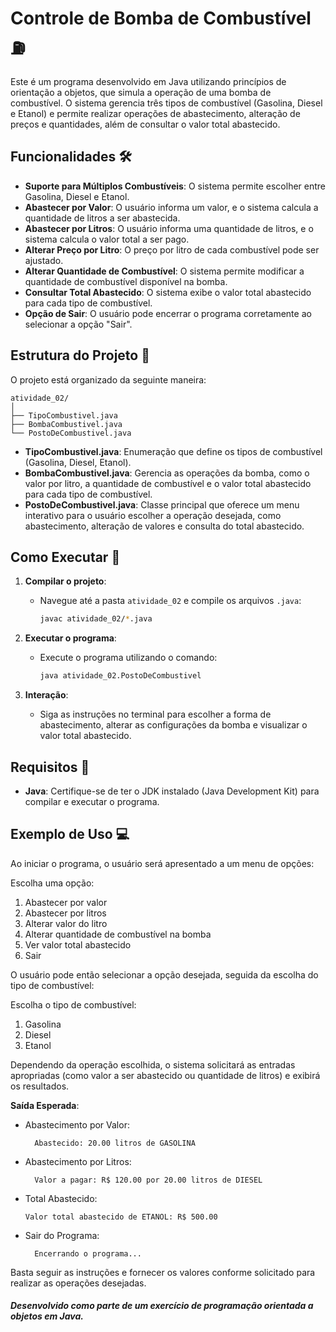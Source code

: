 # Controle de Bomba de Combustível ⛽

Este é um programa desenvolvido em Java utilizando princípios de orientação a objetos, que simula a operação de uma bomba de combustível. O sistema gerencia três tipos de combustível (Gasolina, Diesel e Etanol) e permite realizar operações de abastecimento, alteração de preços e quantidades, além de consultar o valor total abastecido.
## Funcionalidades 🛠️

- **Suporte para Múltiplos Combustíveis**: O sistema permite escolher entre Gasolina, Diesel e Etanol.
- **Abastecer por Valor**: O usuário informa um valor, e o sistema calcula a quantidade de litros a ser abastecida.
- **Abastecer por Litros**: O usuário informa uma quantidade de litros, e o sistema calcula o valor total a ser pago.
- **Alterar Preço por Litro**: O preço por litro de cada combustível pode ser ajustado.
- **Alterar Quantidade de Combustível**: O sistema permite modificar a quantidade de combustível disponível na bomba.
- **Consultar Total Abastecido**: O sistema exibe o valor total abastecido para cada tipo de combustível.
- **Opção de Sair**: O usuário pode encerrar o programa corretamente ao selecionar a opção "Sair".

## Estrutura do Projeto 📁

O projeto está organizado da seguinte maneira:

```plaintext
atividade_02/
│
├── TipoCombustivel.java
├── BombaCombustivel.java
└── PostoDeCombustivel.java 
```

- **TipoCombustivel.java**: Enumeração que define os tipos de combustível (Gasolina, Diesel, Etanol).
- **BombaCombustivel.java**: Gerencia as operações da bomba, como o valor por litro, a quantidade de combustível e o valor total abastecido para cada tipo de combustível.
- **PostoDeCombustivel.java**: Classe principal que oferece um menu interativo para o usuário escolher a operação desejada, como abastecimento, alteração de valores e consulta do total abastecido.

## Como Executar 🚀

1. **Compilar o projeto**:
   - Navegue até a pasta `atividade_02` e compile os arquivos `.java`:
  
     ```bash
     javac atividade_02/*.java
     ```
2. **Executar o programa**:
    - Execute o programa utilizando o comando:

      ```bash 
      java atividade_02.PostoDeCombustivel
      ```

3. **Interação**:
    - Siga as instruções no terminal para escolher a forma de abastecimento, alterar as configurações da bomba e visualizar o valor total abastecido.
  
## Requisitos 📝
- **Java**: Certifique-se de ter o JDK instalado (Java Development Kit) para compilar e executar o programa.

## Exemplo de Uso 💻

Ao iniciar o programa, o usuário será apresentado a um menu de opções:

Escolha uma opção:
1. Abastecer por valor
2. Abastecer por litros
3. Alterar valor do litro
4. Alterar quantidade de combustível na bomba
5. Ver valor total abastecido
6. Sair

O usuário pode então selecionar a opção desejada, seguida da escolha do tipo de combustível:

Escolha o tipo de combustível:
   1. Gasolina
   2. Diesel
   3. Etanol

Dependendo da operação escolhida, o sistema solicitará as entradas apropriadas (como valor a ser abastecido ou quantidade de litros) e exibirá os resultados.

**Saída Esperada**:

- Abastecimento por Valor:

        Abastecido: 20.00 litros de GASOLINA

- Abastecimento por Litros:

        Valor a pagar: R$ 120.00 por 20.00 litros de DIESEL

- Total Abastecido:

      Valor total abastecido de ETANOL: R$ 500.00
  
- Sair do Programa:

        Encerrando o programa...

Basta seguir as instruções e fornecer os valores conforme solicitado para realizar as operações desejadas.

##### Desenvolvido como parte de um exercício de programação orientada a objetos em Java.
